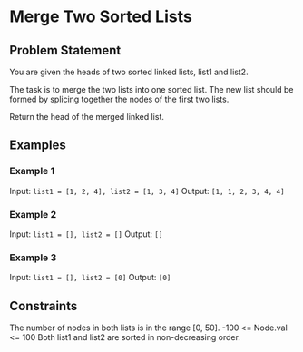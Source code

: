 # Merge Two Sorted Lists
## Problem Statement
You are given the heads of two sorted linked lists, list1 and list2.

The task is to merge the two lists into one sorted list. The new list should be formed by splicing together the nodes of the first two lists.

Return the head of the merged linked list.

## Examples
### Example 1
Input: ```list1 = [1, 2, 4], list2 = [1, 3, 4]```
Output: ```[1, 1, 2, 3, 4, 4]```
### Example 2
Input: ```list1 = [], list2 = []```
Output: ```[]```
### Example 3
Input: ```list1 = [], list2 = [0]```
Output: ```[0]```
## Constraints
The number of nodes in both lists is in the range [0, 50].
-100 <= Node.val <= 100
Both list1 and list2 are sorted in non-decreasing order.